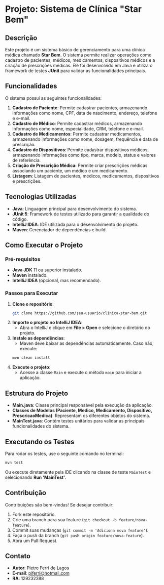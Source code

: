 # Projeto: Sistema de Clínica "Star Bem"

## Descrição
Este projeto é um sistema básico de gerenciamento para uma clínica médica chamado **Star Bem**. O sistema permite realizar operações como cadastro de pacientes, médicos, medicamentos, dispositivos médicos e a criação de prescrições médicas. Ele foi desenvolvido em Java e utiliza o framework de testes **JUnit** para validar as funcionalidades principais.

## Funcionalidades
O sistema possui as seguintes funcionalidades:

1. **Cadastro de Paciente**: Permite cadastrar pacientes, armazenando informações como nome, CPF, data de nascimento, endereço, telefone e e-mail.
2. **Cadastro de Médico**: Permite cadastrar médicos, armazenando informações como nome, especialidade, CRM, telefone e e-mail.
3. **Cadastro de Medicamentos**: Permite cadastrar medicamentos, armazenando informações como nome, dosagem, frequência e data de prescrição.
4. **Cadastro de Dispositivos**: Permite cadastrar dispositivos médicos, armazenando informações como tipo, marca, modelo, status e valores de referência.
5. **Criação de Prescrição Médica**: Permite criar prescrições médicas associando um paciente, um médico e um medicamento.
6. **Listagem**: Listagem de pacientes, médicos, medicamentos, dispositivos e prescrições.

## Tecnologias Utilizadas
- **Java**: Linguagem principal para desenvolvimento do sistema.
- **JUnit 5**: Framework de testes utilizado para garantir a qualidade do código.
- **IntelliJ IDEA**: IDE utilizada para o desenvolvimento do projeto.
- **Maven**: Gerenciador de dependências e build.

## Como Executar o Projeto
### Pré-requisitos
- **Java JDK** 11 ou superior instalado.
- **Maven** instalado.
- **IntelliJ IDEA** (opcional, mas recomendado).

### Passos para Executar
1. **Clone o repositório**:
   ```sh
   git clone https://github.com/seu-usuario/clinica-star-bem.git
   ```
2. **Importe o projeto no IntelliJ IDEA**:
    - Abra o IntelliJ e clique em **File > Open** e selecione o diretório do projeto.
3. **Instale as dependências**:
    - Maven deve baixar as dependências automaticamente. Caso não, execute:
   ```sh
   mvn clean install
   ```
4. **Execute o projeto**:
    - Acesse a classe `Main` e execute o método `main` para iniciar a aplicação.

## Estrutura do Projeto
- **Main.java**: Classe principal responsável pela execução da aplicação.
- **Classes de Modelos (Paciente, Medico, Medicamento, Dispositivo, PrescricaoMedica)**: Representam os diferentes objetos do sistema.
- **MainTest.java**: Contém testes unitários para validar as principais funcionalidades do sistema.

## Executando os Testes
Para rodar os testes, use o seguinte comando no terminal:
```sh
mvn test
```
Ou execute diretamente pela IDE clicando na classe de teste `MainTest` e selecionando **Run 'MainTest'**.

## Contribuição
Contribuições são bem-vindas! Se desejar contribuir:
1. Fork este repositório.
2. Crie uma branch para sua feature (`git checkout -b feature/nova-feature`).
3. Commit suas mudanças (`git commit -m 'Adiciona nova feature'`).
4. Faça o push da branch (`git push origin feature/nova-feature`).
5. Abra um Pull Request.

## Contato
- **Autor**: Pietro Ferri de Lagos
- **E-mail**: piferri@hotmail.com
- **RA**: 129232388

